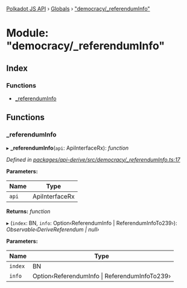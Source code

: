 [Polkadot JS API](../README.md) › [Globals](../globals.md) › ["democracy/_referendumInfo"](_democracy__referenduminfo_.md)

# Module: "democracy/_referendumInfo"

## Index

### Functions

* [_referendumInfo](_democracy__referenduminfo_.md#_referenduminfo)

## Functions

###  _referendumInfo

▸ **_referendumInfo**(`api`: ApiInterfaceRx): *function*

*Defined in [packages/api-derive/src/democracy/_referendumInfo.ts:17](https://github.com/polkadot-js/api/blob/9ba91a3851/packages/api-derive/src/democracy/_referendumInfo.ts#L17)*

**Parameters:**

Name | Type |
------ | ------ |
`api` | ApiInterfaceRx |

**Returns:** *function*

▸ (`index`: BN, `info`: Option‹ReferendumInfo | ReferendumInfoTo239›): *Observable‹DeriveReferendum | null›*

**Parameters:**

Name | Type |
------ | ------ |
`index` | BN |
`info` | Option‹ReferendumInfo &#124; ReferendumInfoTo239› |
